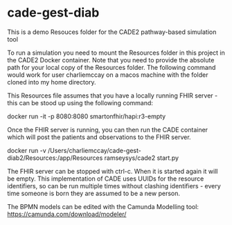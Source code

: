 # cade-gest-diab
This is a demo Resouces folder for the CADE2 pathway-based simulation tool

To run a simulation you need to mount the Resources folder in this project in the CADE2 Docker container.  Note that you need to provide the absolute path for your local copy of the Resources folder.  The following command would work for user charliemccay on a macos machine with the folder cloned into my home directory.

This Resources file assumes that you have a locally running FHIR server - this can be stood up using the following command:

docker run -it -p 8080:8080 smartonfhir/hapi:r3-empty

Once the FHIR server is running, you can then run the CADE container which will post the patients and observations to the FHIR server.

docker run -v /Users/charliemccay/cade-gest-diab2/Resources:/app/Resources ramseysys/cade2 start.py

The FHIR server can be stopped with ctrl-c.  When it is started again it will be empty.  This implementation of CADE uses UUIDs for the resource identifiers, so can be run multiple times without clashing identifiers - every time someone is born they are assumed to be a new person.

The BPMN models can be edited with the Camunda Modelling tool: https://camunda.com/download/modeler/
